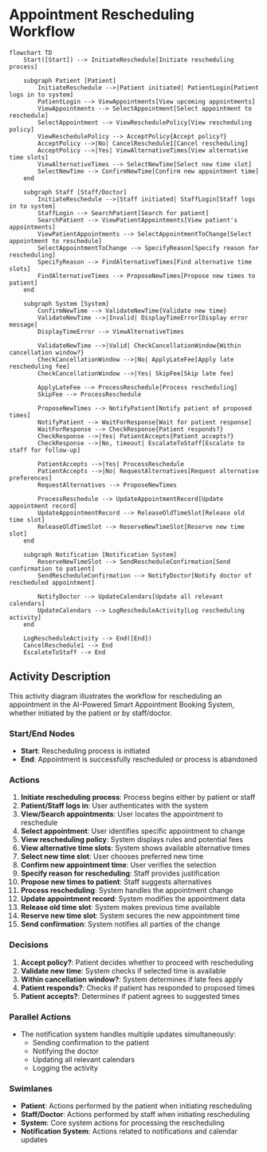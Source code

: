 # Appointment Rescheduling Workflow

```mermaid
flowchart TD
    Start([Start]) --> InitiateReschedule[Initiate rescheduling process]
    
    subgraph Patient [Patient]
        InitiateReschedule -->|Patient initiated| PatientLogin[Patient logs in to system]
        PatientLogin --> ViewAppointments[View upcoming appointments]
        ViewAppointments --> SelectAppointment[Select appointment to reschedule]
        SelectAppointment --> ViewReschedulePolicy[View rescheduling policy]
        ViewReschedulePolicy --> AcceptPolicy{Accept policy?}
        AcceptPolicy -->|No| CancelReschedule1[Cancel rescheduling]
        AcceptPolicy -->|Yes| ViewAlternativeTimes[View alternative time slots]
        ViewAlternativeTimes --> SelectNewTime[Select new time slot]
        SelectNewTime --> ConfirmNewTime[Confirm new appointment time]
    end
    
    subgraph Staff [Staff/Doctor]
        InitiateReschedule -->|Staff initiated| StaffLogin[Staff logs in to system]
        StaffLogin --> SearchPatient[Search for patient]
        SearchPatient --> ViewPatientAppointments[View patient's appointments]
        ViewPatientAppointments --> SelectAppointmentToChange[Select appointment to reschedule]
        SelectAppointmentToChange --> SpecifyReason[Specify reason for rescheduling]
        SpecifyReason --> FindAlternativeTimes[Find alternative time slots]
        FindAlternativeTimes --> ProposeNewTimes[Propose new times to patient]
    end
    
    subgraph System [System]
        ConfirmNewTime --> ValidateNewTime{Validate new time}
        ValidateNewTime -->|Invalid| DisplayTimeError[Display error message]
        DisplayTimeError --> ViewAlternativeTimes
        
        ValidateNewTime -->|Valid| CheckCancellationWindow{Within cancellation window?}
        CheckCancellationWindow -->|No| ApplyLateFee[Apply late rescheduling fee]
        CheckCancellationWindow -->|Yes| SkipFee[Skip late fee]
        
        ApplyLateFee --> ProcessReschedule[Process rescheduling]
        SkipFee --> ProcessReschedule
        
        ProposeNewTimes --> NotifyPatient[Notify patient of proposed times]
        NotifyPatient --> WaitForResponse[Wait for patient response]
        WaitForResponse --> CheckResponse{Patient responds?}
        CheckResponse -->|Yes| PatientAccepts{Patient accepts?}
        CheckResponse -->|No, timeout| EscalateToStaff[Escalate to staff for follow-up]
        
        PatientAccepts -->|Yes| ProcessReschedule
        PatientAccepts -->|No| RequestAlternatives[Request alternative preferences]
        RequestAlternatives --> ProposeNewTimes
        
        ProcessReschedule --> UpdateAppointmentRecord[Update appointment record]
        UpdateAppointmentRecord --> ReleaseOldTimeSlot[Release old time slot]
        ReleaseOldTimeSlot --> ReserveNewTimeSlot[Reserve new time slot]
    end
    
    subgraph Notification [Notification System]
        ReserveNewTimeSlot --> SendRescheduleConfirmation[Send confirmation to patient]
        SendRescheduleConfirmation --> NotifyDoctor[Notify doctor of rescheduled appointment]
        
        NotifyDoctor --> UpdateCalendars[Update all relevant calendars]
        UpdateCalendars --> LogRescheduleActivity[Log rescheduling activity]
    end
    
    LogRescheduleActivity --> End([End])
    CancelReschedule1 --> End
    EscalateToStaff --> End
```

## Activity Description

This activity diagram illustrates the workflow for rescheduling an appointment in the AI-Powered Smart Appointment Booking System, whether initiated by the patient or by staff/doctor.

### Start/End Nodes
- **Start**: Rescheduling process is initiated
- **End**: Appointment is successfully rescheduled or process is abandoned

### Actions
1. **Initiate rescheduling process**: Process begins either by patient or staff
2. **Patient/Staff logs in**: User authenticates with the system
3. **View/Search appointments**: User locates the appointment to reschedule
4. **Select appointment**: User identifies specific appointment to change
5. **View rescheduling policy**: System displays rules and potential fees
6. **View alternative time slots**: System shows available alternative times
7. **Select new time slot**: User chooses preferred new time
8. **Confirm new appointment time**: User verifies the selection
9. **Specify reason for rescheduling**: Staff provides justification
10. **Propose new times to patient**: Staff suggests alternatives
11. **Process rescheduling**: System handles the appointment change
12. **Update appointment record**: System modifies the appointment data
13. **Release old time slot**: System makes previous time available
14. **Reserve new time slot**: System secures the new appointment time
15. **Send confirmation**: System notifies all parties of the change

### Decisions
1. **Accept policy?**: Patient decides whether to proceed with rescheduling
2. **Validate new time**: System checks if selected time is available
3. **Within cancellation window?**: System determines if late fees apply
4. **Patient responds?**: Checks if patient has responded to proposed times
5. **Patient accepts?**: Determines if patient agrees to suggested times

### Parallel Actions
- The notification system handles multiple updates simultaneously:
  - Sending confirmation to the patient
  - Notifying the doctor
  - Updating all relevant calendars
  - Logging the activity

### Swimlanes
- **Patient**: Actions performed by the patient when initiating rescheduling
- **Staff/Doctor**: Actions performed by staff when initiating rescheduling
- **System**: Core system actions for processing the rescheduling
- **Notification System**: Actions related to notifications and calendar updates
